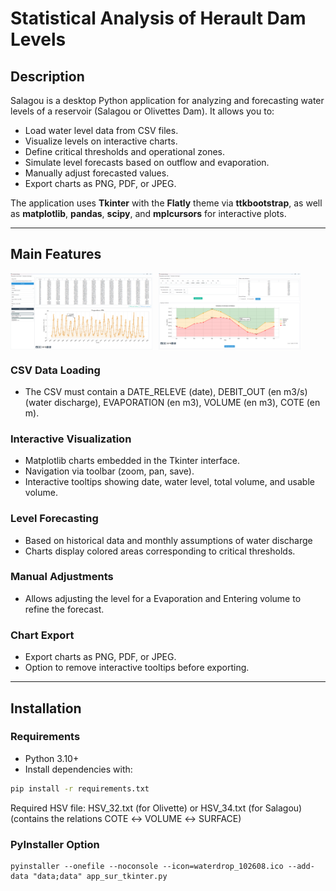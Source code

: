 # Statistical Analysis of Herault Dam Levels

## Description
Salagou is a desktop Python application for analyzing and forecasting water levels of a reservoir (Salagou or Olivettes Dam). It allows you to:

- Load water level data from CSV files.
- Visualize levels on interactive charts.
- Define critical thresholds and operational zones.
- Simulate level forecasts based on outflow and evaporation.
- Manually adjust forecasted values.
- Export charts as PNG, PDF, or JPEG.

The application uses **Tkinter** with the **Flatly** theme via **ttkbootstrap**, as well as **matplotlib**, **pandas**, **scipy**, and **mplcursors** for interactive plots.

---

## Main Features

<div style="display: flex; gap: 10px;">
  <img src="img/pic1data.png" alt="app Screenshot1" width="45%">
  <img src="img/pic2ind.png" alt="app Screenshot2" width="45%">
</div>

### CSV Data Loading
- The CSV must contain a DATE_RELEVE (date), DEBIT_OUT (en m3/s) (water discharge), EVAPORATION (en m3), VOLUME (en m3), COTE (en m).  

### Interactive Visualization
- Matplotlib charts embedded in the Tkinter interface.
- Navigation via toolbar (zoom, pan, save).
- Interactive tooltips showing date, water level, total volume, and usable volume.

### Level Forecasting
- Based on historical data and monthly assumptions of water discharge
- Charts display colored areas corresponding to critical thresholds.

### Manual Adjustments
- Allows adjusting the level for a Evaporation and Entering volume to refine the forecast.

### Chart Export
- Export charts as PNG, PDF, or JPEG.
- Option to remove interactive tooltips before exporting.

---

## Installation

### Requirements
- Python 3.10+
- Install dependencies with:
```bash
pip install -r requirements.txt
```
Required HSV file: HSV_32.txt (for Olivette) or HSV_34.txt (for Salagou) (contains the relations COTE ↔ VOLUME ↔ SURFACE)

### PyInstaller Option
```
pyinstaller --onefile --noconsole --icon=waterdrop_102608.ico --add-data "data;data" app_sur_tkinter.py
```


